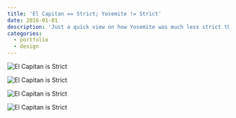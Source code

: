 ```yaml
---
title: 'El Capitan == Strict; Yosemite != Strict'
date: 2016-01-01
description: 'Just a quick view on how Yosemite was much less strict than El Capitan when it comes to customization.'
categories:
  - portfolio
  - design
---
```


![El Capitan is Strict](https://i.imgur.com/1wnCTxd.png)

![El Capitan is Strict](https://i.imgur.com/SFGjZ38.png)

![El Capitan is Strict](https://i.imgur.com/Ysw1YMh.png)

![El Capitan is Strict](https://i.imgur.com/irrWHTx.png)
